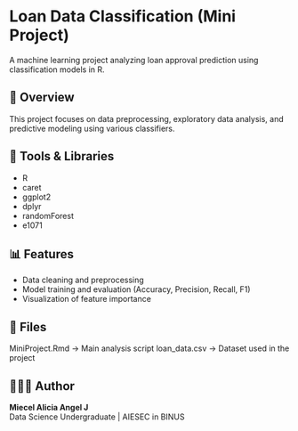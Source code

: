 # Loan Data Classification (Mini Project)

A machine learning project analyzing loan approval prediction using classification models in R.

## 🧠 Overview
This project focuses on data preprocessing, exploratory data analysis, and predictive modeling using various classifiers.

## 🧮 Tools & Libraries
- R  
- caret  
- ggplot2  
- dplyr  
- randomForest  
- e1071  

## 📊 Features
- Data cleaning and preprocessing  
- Model training and evaluation (Accuracy, Precision, Recall, F1)  
- Visualization of feature importance  

## 📁 Files
MiniProject.Rmd → Main analysis script
loan_data.csv → Dataset used in the project

## 👩🏻‍💻 Author
**Miecel Alicia Angel J**  
Data Science Undergraduate | AIESEC in BINUS

